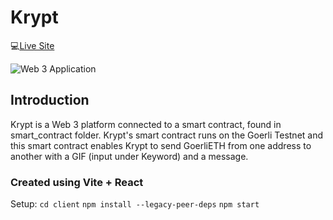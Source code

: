 # Krypt
💻[Live Site](https://vrsb-krypt.netlify.app/)


![Web 3 Application](https://iili.io/ShJTlI.md.png)

## Introduction
Krypt is a Web 3 platform connected to a smart contract, found in smart_contract folder. Krypt's smart contract runs on the Goerli Testnet and this smart contract enables Krypt to send GoerliETH from one address to another with a GIF (input under Keyword) and a message.

### Created using Vite + React
Setup:
`cd client`
`npm install --legacy-peer-deps`
`npm start`
